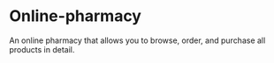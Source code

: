 # Online-pharmacy
An online pharmacy that allows you to browse, order, and purchase all products in detail.

